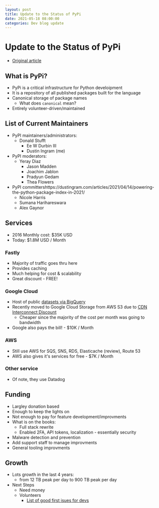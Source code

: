```yaml
---
layout: post
title: Update to the Status of PyPi
date: 2021-05-18 08:00:00
categories: Dev blog update
---
```


# Update to the Status of PyPi

- [Original article](https://dustingram.com/articles/2021/04/14/powering-the-python-package-index-in-2021/)

## What is PyPi?

- PyPi is a critical infrastructure for Python develoipment
- It is a repository of all published packages built for the language
- Canonical storage of package names
  - What does `canonical` mean?
- Entirely volunteer-driven/maintained

## List of Current Maintainers

- PyPI maintainers/administrators:
  - Donald Stufft
    - Ee W Durbin III
    - Dustin Ingram (me)
- PyPI moderators:
  - Yeray Diaz
    - Jason Madden
    - Joachim Jablon
    - Pradyun Gedam
    - Thea Flowers
- PyPI committershttps://dustingram.com/articles/2021/04/14/powering-the-python-package-index-in-2021/
  - Nicole Harris
  - Sumana Harihareswara
  - Alex Gaynor

## Services

- 2016 Monthly cost: $35K USD
- Today: $1.8M USD / Month

### Fastly

- Majority of traffic goes thru here
- Provides caching
- Much helping for cost & scalability
- Great discount - FREE!

### Google Cloud

- Host of public [datasets via BigQuery](https://console.cloud.google.com/marketplace/product/gcp-public-data-pypi/pypi)
- Recently moved to Google Cloud Storage from AWS S3 due to [CDN Interconnect Discount](https://cloud.google.com/network-connectivity/docs/cdn-interconnect)
  - Cheaper since the majority of the cost per month was going to bandwidth
- Google also pays the bill! - $10K / Month

### AWS

- Still use AWS for SQS, SNS, RDS, Elasticache (review), Route 53
- AWS also gives it's services for free - $7K / Month

### Other service

- Of note, they use Datadog

## Funding

- Largley donation based
- Enough to keep the lights on
- Not enough to pay for feature development/improvments
- What is on the books:
  - Full stack rewrite
  - Enabled 2FA, API tokens, localization - essentially security
- Malware detection and prevention
- Add support staff to manage improvments
- General tooling improvments

## Growth

- Lots growth in the last 4 years:
  - from 12 TB peak per day to 900 TB peak per day
- Next Steps
  - Need money
  - Volunteers
    - [List of good first isues for devs](https://github.com/pypa/warehouse/labels/good%20first%20issue)
